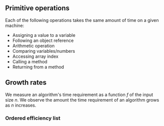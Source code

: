 ## Primitive operations
Each of the following operations takes the same amount of time on a given machine:
- Assigning a value to a variable
- Following an object reference
- Arithmetic operation
- Comparing variables/numbers
- Accessing array index
- Calling a method
- Returning from a method
## Growth rates
We measure an algorithm's time requirement as a function $f$ of the input size $n$. We observe the amount the time requirement of an algorithm grows as $n$ increases.
### Ordered efficiency list